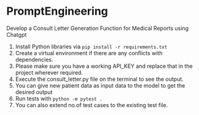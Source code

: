 # PromptEngineering
 Develop a Consult Letter Generation Function for Medical Reports using Chatgpt

1. Install Python libraries via `pip install -r requirements.txt`
2. Create a virtual environment if there are any conflicts with dependencies.
3. Please make sure you have a working API_KEY and replace that in the project wherever required.
4. Execute the consult_letter.py file on the terminal to see the output.
5. You can give new patient data as input data to the model to get the desired output
6. Run tests with `python -m pytest .`
7. You can also extend no.of test cases to the existing test file.
